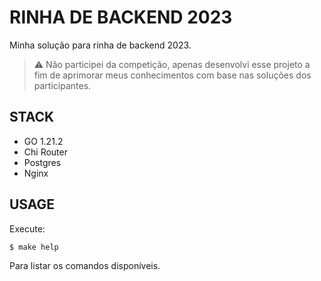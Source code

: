 # RINHA DE BACKEND 2023

Minha solução para rinha de backend 2023.

> ⚠️ Não participei da competição, apenas desenvolvi esse projeto a fim de aprimorar meus conhecimentos com base nas soluções dos participantes.

## STACK

- GO 1.21.2
- Chi Router
- Postgres
- Nginx

## USAGE

Execute:

```bash
$ make help
```

Para listar os comandos disponíveis.
 
